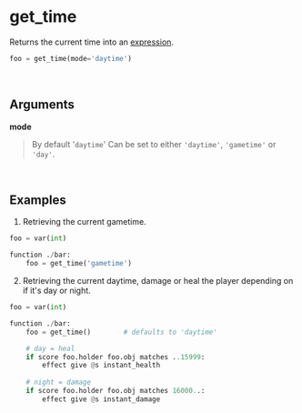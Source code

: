 # get_time

Returns the current time into an [expression](https://github.com/rx-modules/bolt-expressions).

```py
foo = get_time(mode='daytime')
```


&nbsp;



## Arguments

**mode**
> By default '`daytime`' Can be set to either `'daytime'`, `'gametime'` or `'day'`.


&nbsp;


## Examples

1. Retrieving the current gametime.

```py
foo = var(int)

function ./bar:
    foo = get_time('gametime')
```

2. Retrieving the current daytime, damage or heal the player depending on if it's day or night.

```py
foo = var(int)

function ./bar:
    foo = get_time()        # defaults to 'daytime'

    # day = heal
    if score foo.holder foo.obj matches ..15999:
        effect give @s instant_health
    
    # night = damage
    if score foo.holder foo.obj matches 16000..:
        effect give @s instant_damage
```






